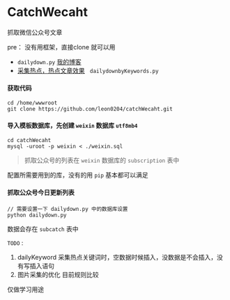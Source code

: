 # CatchWecaht
抓取微信公众号文章

pre：
   没有用框架，直接clone 就可以用 

 - `dailydown.py` <a href="http://www.leon0204.com/weixin" target="_blank">我的博客</a>
 - <a target="_blank" href="http://www.leon0204.com/weixinToday">采集热点，热点文章效果</a>   `dailydownbyKeywords.py`

####  获取代码
```
cd /home/wwwroot
git clone https://github.com/leon0204/catchWecaht.git
```

#### 导入模板数据库，先创建 `weixin` 数据库 `utf8mb4`
```	
cd catchWecaht
mysql -uroot -p weixin < ./weixin.sql
```

>抓取公众号的列表在 `weixin` 数据库的 `subscription` 表中 


配置所需要用到的库，没有的用 `pip` 基本都可以满足



#### 抓取公众号今日更新列表
```
// 需要设置一下 dailydown.py 中的数据库设置
python dailydown.py
```
数据会存在 `subcatch` 表中 


`TODO` :
1. dailyKeyword 采集热点关键词时，空数据时候插入，没数据是不会插入，没有写插入语句
2. 图片采集的优化 目前规则比较 


仅做学习用途
